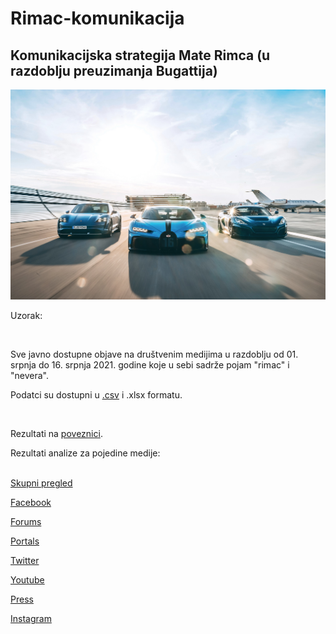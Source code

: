 # Rimac-komunikacija


## Komunikacijska strategija Mate Rimca (u razdoblju preuzimanja Bugattija)


<p align="center">
  <img src="./foto.jpg" width="750" title="hover text">
</p>


 
Uzorak:

<br>

Sve javno dostupne objave na društvenim medijima u razdoblju od 01. srpnja do 16. srpnja 2021. godine koje u sebi sadrže pojam "rimac" i "nevera".

Podatci su dostupni u [.csv]("../dta/Rimac_full.csv") i .xlsx formatu.
 

<br>


Rezultati na [poveznici]().


Rezultati analize za pojedine medije:
<br>
<br>

[Skupni pregled](https://raw.githack.com/lusiki/Rimac-komunikacija/main/code/GENERAL.html)
<br>

[Facebook](https://raw.githack.com/lusiki/Rimac-komunikacija/main/code/facebook.html)
<br>

[Forums](https://raw.githack.com/lusiki/Rimac-komunikacija/main/code/forums.html)
<br>

[Portals](https://raw.githack.com/lusiki/Rimac-komunikacija/main/code/portals.html)
<br>

[Twitter](https://raw.githack.com/lusiki/Rimac-komunikacija/main/code/twitter.html)
<br>

[Youtube](https://raw.githack.com/lusiki/Rimac-komunikacija/main/code/YouTube.html)
<br>

[Press](https://raw.githack.com/lusiki/Rimac-komunikacija/main/code/press.html)
<br>

[Instagram](https://raw.githack.com/lusiki/Rimac-komunikacija/main/code/Instagram.html)